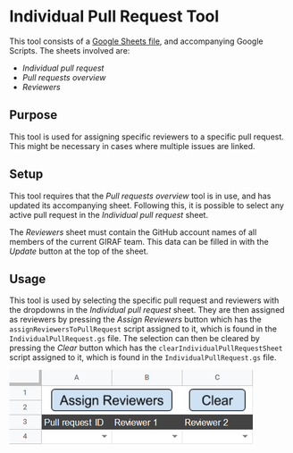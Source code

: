 # Individual Pull Request Tool

This tool consists of a [Google Sheets file](https://docs.google.com/spreadsheets/d/1-sXJVpQ2t_tSH6aG8B6KGxP1lkA2jufn4xXiq2vq_og/edit?usp=sharing),
and accompanying Google Scripts. The sheets involved are:

- _Individual pull request_
- _Pull requests overview_
- _Reviewers_

## Purpose

This tool is used for assigning specific reviewers to a specific pull request.
This might be necessary in cases where multiple issues are linked.

## Setup

This tool requires that the _Pull requests overview_ tool is in use, and has updated
its accompanying sheet. Following this, it is possible to select any active pull
request in the _Individual pull request_ sheet.

The _Reviewers_ sheet must contain the GitHub account names of all members of the
current GIRAF team. This data can be filled in with the _Update_ button at the
top of the sheet.

## Usage

This tool is used by selecting the specific pull request and reviewers with the
dropdowns in the _Individual pull request_ sheet. They are then assigned as reviewers
by pressing the _Assign Reviewers_ button which has the `assignReviewersToPullRequest`
script assigned to it, which is found in the `IndividualPullRequest.gs` file. 
The selection can then be cleared by pressing the _Clear_ button which has the
`clearIndividualPullRequestSheet` script assigned to it, which is found in the
`IndividualPullRequest.gs` file.

![](../../resources/individual_review_sheet.png "Individual Pull Request")
